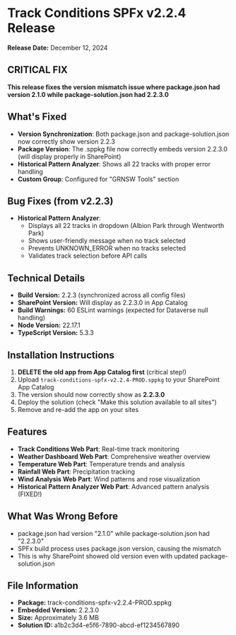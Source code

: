 # Track Conditions SPFx v2.2.4 Release

**Release Date:** December 12, 2024

## CRITICAL FIX
**This release fixes the version mismatch issue where package.json had version 2.1.0 while package-solution.json had 2.2.3.0**

## What's Fixed
- **Version Synchronization**: Both package.json and package-solution.json now correctly show version 2.2.3
- **Package Version**: The .sppkg file now correctly embeds version 2.2.3.0 (will display properly in SharePoint)
- **Historical Pattern Analyzer**: Shows all 22 tracks with proper error handling
- **Custom Group**: Configured for "GRNSW Tools" section

## Bug Fixes (from v2.2.3)
- **Historical Pattern Analyzer**:
  - Displays all 22 tracks in dropdown (Albion Park through Wentworth Park)
  - Shows user-friendly message when no track selected
  - Prevents UNKNOWN_ERROR when no tracks selected
  - Validates track selection before API calls

## Technical Details
- **Build Version:** 2.2.3 (synchronized across all config files)
- **SharePoint Version:** Will display as 2.2.3.0 in App Catalog
- **Build Warnings:** 60 ESLint warnings (expected for Dataverse null handling)
- **Node Version:** 22.17.1
- **TypeScript Version:** 5.3.3

## Installation Instructions
1. **DELETE the old app from App Catalog first** (critical step!)
2. Upload `track-conditions-spfx-v2.2.4-PROD.sppkg` to your SharePoint App Catalog
3. The version should now correctly show as **2.2.3.0**
4. Deploy the solution (check "Make this solution available to all sites")
5. Remove and re-add the app on your sites

## Features
- **Track Conditions Web Part**: Real-time track monitoring
- **Weather Dashboard Web Part**: Comprehensive weather overview
- **Temperature Web Part**: Temperature trends and analysis
- **Rainfall Web Part**: Precipitation tracking
- **Wind Analysis Web Part**: Wind patterns and rose visualization
- **Historical Pattern Analyzer Web Part**: Advanced pattern analysis (FIXED!)

## What Was Wrong Before
- package.json had version "2.1.0" while package-solution.json had "2.2.3.0"
- SPFx build process uses package.json version, causing the mismatch
- This is why SharePoint showed old version even with updated package-solution.json

## File Information
- **Package:** track-conditions-spfx-v2.2.4-PROD.sppkg
- **Embedded Version:** 2.2.3.0
- **Size:** Approximately 3.6 MB
- **Solution ID:** a1b2c3d4-e5f6-7890-abcd-ef1234567890